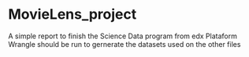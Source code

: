 # MovieLens_project
A simple report to finish the Science Data program from edx Plataform
Wrangle should be run to gernerate the datasets used on the other files
